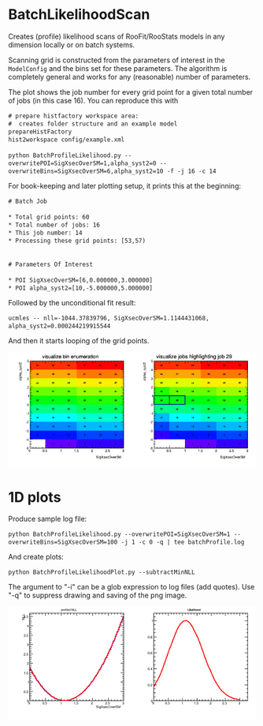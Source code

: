 # BatchLikelihoodScan

Creates (profile) likelihood scans of RooFit/RooStats models in any dimension locally or on batch systems.


Scanning grid is constructed from the parameters of interest in the `ModelConfig` and the bins set for these parameters. The algorithm is completely general and works for any (reasonable) number of parameters.

The plot shows the job number for every grid point for a given total number 
of jobs (in this case 16). You can reproduce this with

```
# prepare histfactory workspace area:
#  creates folder structure and an example model
prepareHistFactory
hist2workspace config/example.xml

python BatchProfileLikelihood.py --overwritePOI=SigXsecOverSM=1,alpha_syst2=0 --overwriteBins=SigXsecOverSM=6,alpha_syst2=10 -f -j 16 -c 14
```

For book-keeping and later plotting setup, it prints this at the beginning:

```
# Batch Job

* Total grid points: 60
* Total number of jobs: 16
* This job number: 14
* Processing these grid points: [53,57)


# Parameters Of Interest

* POI SigXsecOverSM=[6,0.000000,3.000000]
* POI alpha_syst2=[10,-5.000000,5.000000]
```

Followed by the unconditional fit result:

```
ucmles -- nll=-1044.37839796, SigXsecOverSM=1.1144431068, alpha_syst2=0.000244219915544
```

And then it starts looping of the grid points.

![binEnumeration](doc/binEnumeration2D.png)


# 1D plots

Produce sample log file:

```
python BatchProfileLikelihood.py --overwritePOI=SigXsecOverSM=1 --overwriteBins=SigXsecOverSM=100 -j 1 -c 0 -q | tee batchProfile.log
```

And create plots:

```
python BatchProfileLikelihoodPlot.py --subtractMinNLL
```

The argument to "-i" can be a glob expression to log files (add quotes). Use "-q" to 
suppress drawing and saving of the png image.

![pl1D](doc/batchProfileLikelihood1D.png)
